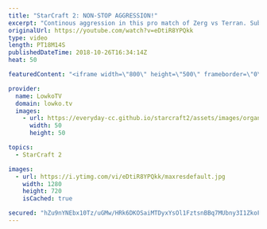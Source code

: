 ```yaml
---
title: "StarCraft 2: NON-STOP AGGRESSION!"
excerpt: "Continous aggression in this pro match of Zerg vs Terran. Subscribe for more videos: http://lowko.tv/youtube StarCraft 2 co-op Hero Solo: https://goo.gl/kgJYyu  Marines, Marauders, Medivacs and Mines versus mostly just Zerglings and Banelings. An awesome game of high level StarCraft 2 where both players"
originalUrl: https://youtube.com/watch?v=eDtiR8YPQkk
type: video
length: PT18M14S
publishedDateTime: 2018-10-26T16:34:14Z
heat: 50

featuredContent: "<iframe width=\"800\" height=\"500\" frameborder=\"0\" src=\"https://www.youtube.com/embed/eDtiR8YPQkk\" allow=\"accelerometer; autoplay; encrypted-media; gyroscope; picture-in-picture\" allowfullscreen></iframe>"

provider:
  name: LowkoTV
  domain: lowko.tv
  images:
    - url: https://everyday-cc.github.io/starcraft2/assets/images/organizations/lowko.tv-50x50.jpg
      width: 50
      height: 50

topics:
  - StarCraft 2

images:
  - url: https://i.ytimg.com/vi/eDtiR8YPQkk/maxresdefault.jpg
    width: 1280
    height: 720
    isCached: true

secured: "hZu9nYNEbx10Tz/uGMw/HRk6DKOSaiMTDyxYsOl1FztsnBBq7MUbny3I1ZkoFIJMwwsyveSwbIjk8cYRh8YsT457w4C6Hr3LhzZaioxLAf2YHyPIVqoBUwen/VgV03IY2qV3AtsaMd7L4TyfezTM5Xbb18DezF63KT3DtxuwimV0UlK/Jjn1G6fD6GwpUOqwbmGzCx+S8Eq3IC+xf/wz/1Xo70WCvqj559TbgFpA9TDrN1DWkgGpoCCOKnq75zMDmpzAmDtMGpKNYJyQLMMCzW0vaUWCyCMeEs+vXcyJL09gqQxSfF3bPyVIHnVHmXtRSXtUWVXkXY3YmD+mYuJOXj9M6APaQPOjNNVGFcvxA/7WGkVX1g2JmAlvDcHWJrBrX97gAePVCk3xmr+79hYRmqDk286pBbOs1FL7rZJ/9xCBRuY3P1dRJC8YHIpWUmA4;DZghDNXl24h7vZRZz5dwUw=="
---
```


